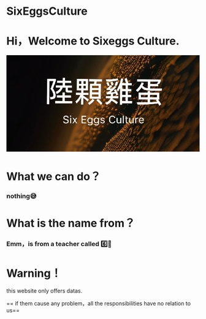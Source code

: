 # SixEggsCulture

# Hi，Welcome to Sixeggs Culture.

![Alt](https://github.com/857girl/SixEggsCulture/blob/main/12035163aa3af767.jpg)

# What we can do？

### nothing😅

# What is the name from？

### Emm，is from a teacher called 6️⃣🥚

# Warning！

this website only offers datas.

== if them cause any problem，all the responsibilities have no relation to us==
